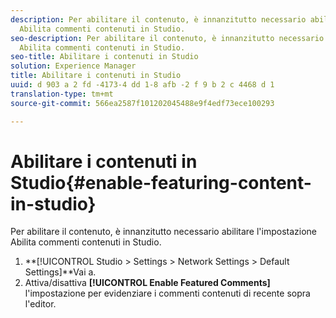 ```yaml
---
description: Per abilitare il contenuto, è innanzitutto necessario abilitare l'impostazione
  Abilita commenti contenuti in Studio.
seo-description: Per abilitare il contenuto, è innanzitutto necessario abilitare l'impostazione
  Abilita commenti contenuti in Studio.
seo-title: Abilitare i contenuti in Studio
solution: Experience Manager
title: Abilitare i contenuti in Studio
uuid: d 903 a 2 fd -4173-4 dd 1-8 afb -2 f 9 b 2 c 4468 d 1
translation-type: tm+mt
source-git-commit: 566ea2587f101202045488e9f4edf73ece100293

---
```



# Abilitare i contenuti in Studio{#enable-featuring-content-in-studio}

Per abilitare il contenuto, è innanzitutto necessario abilitare l'impostazione Abilita commenti contenuti in Studio.

1. **[!UICONTROL Studio > Settings > Network Settings > Default Settings]**Vai a.
1. Attiva/disattiva **[!UICONTROL Enable Featured Comments]** l'impostazione per evidenziare i commenti contenuti di recente sopra l'editor.
